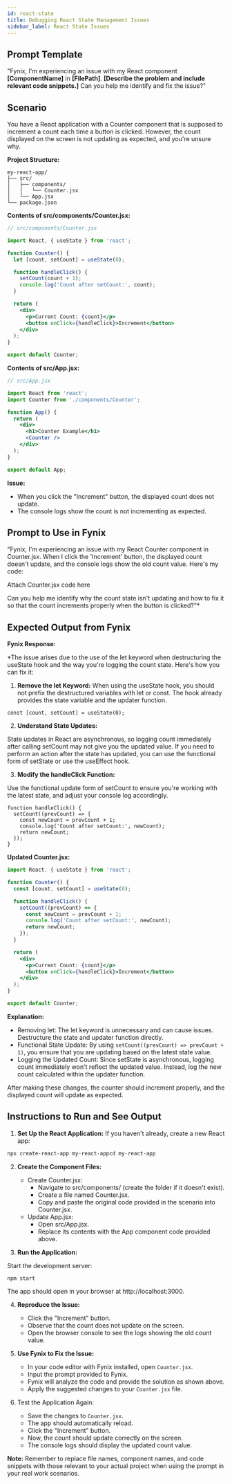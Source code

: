 ```yaml
---
id: react-state
title: Debugging React State Management Issues
sidebar_label: React State Issues
---
```


## Prompt Template
"Fynix, I'm experiencing an issue with my React component **[ComponentName]** in **[FilePath]**. **[Describe the problem and include relevant code snippets.]** Can you help me identify and fix the issue?"




## Scenario

You have a React application with a Counter component that is supposed to increment a count each time a button is clicked. However, the count displayed on the screen is not updating as expected, and you're unsure why.

**Project Structure:**

```
my-react-app/
├── src/
│   ├── components/
│   │   └── Counter.jsx
│   └── App.jsx
└── package.json
```

**Contents of src/components/Counter.jsx:**

```jsx
// src/components/Counter.jsx

import React, { useState } from 'react';

function Counter() {
  let [count, setCount] = useState(0);

  function handleClick() {
    setCount(count + 1);
    console.log('Count after setCount:', count);
  }

  return (
    <div>
      <p>Current Count: {count}</p>
      <button onClick={handleClick}>Increment</button>
    </div>
  );
}

export default Counter;
```

**Contents of src/App.jsx:**

```jsx
// src/App.jsx

import React from 'react';
import Counter from './components/Counter';

function App() {
  return (
    <div>
      <h1>Counter Example</h1>
      <Counter />
    </div>
  );
}

export default App;
```

**Issue:**

* When you click the "Increment" button, the displayed count does not update.
* The console logs show the count is not incrementing as expected.


## Prompt to Use in Fynix

"Fynix, I'm experiencing an issue with my React Counter component in Counter.jsx. When I click the 'Increment' button, the displayed count doesn't update, and the console logs show the old count value. Here's my code:

Attach Counter.jsx code here

Can you help me identify why the count state isn't updating and how to fix it so that the count increments properly when the button is clicked?"*


## Expected Output from Fynix

**Fynix Response:**

*The issue arises due to the use of the let keyword when destructuring the useState hook and the way you're logging the count state. Here's how you can fix it:


1. **Remove the let Keyword:**
    When using the useState hook, you should not prefix the destructured variables with let or const. The hook already provides the state variable and the updater function.

```const [count, setCount] = useState(0);```

2. **Understand State Updates:**

State updates in React are asynchronous, so logging count immediately after calling setCount may not give you the updated value. If you need to perform an action after the state has updated, you can use the functional form of setState or use the useEffect hook.

3. **Modify the handleClick Function:**

Use the functional update form of setCount to ensure you're working with the latest state, and adjust your console log accordingly.

```
function handleClick() {
  setCount((prevCount) => {
    const newCount = prevCount + 1;
    console.log('Count after setCount:', newCount);
    return newCount;
  });
}
```

**Updated Counter.jsx:**

```jsx
import React, { useState } from 'react';

function Counter() {
  const [count, setCount] = useState(0);

  function handleClick() {
    setCount((prevCount) => {
      const newCount = prevCount + 1;
      console.log('Count after setCount:', newCount);
      return newCount;
    });
  }

  return (
    <div>
      <p>Current Count: {count}</p>
      <button onClick={handleClick}>Increment</button>
    </div>
  );
}

export default Counter;
```

**Explanation:**

* Removing let: The let keyword is unnecessary and can cause issues. Destructure the state and updater function directly.
* Functional State Update: By using `setCount((prevCount) => prevCount + 1)`, you ensure that you are updating based on the latest state value.
* Logging the Updated Count: Since setState is asynchronous, logging count immediately won't reflect the updated value. Instead, log the new count calculated within the updater function.

After making these changes, the counter should increment properly, and the displayed count will update as expected.




## Instructions to Run and See Output

1. **Set Up the React Application:**
    If you haven't already, create a new React app:

```bash
npx create-react-app my-react-appcd my-react-app
```

2. **Create the Component Files:**

    * Create Counter.jsx:
        * Navigate to src/components/ (create the folder if it doesn't exist).
        * Create a file named Counter.jsx.
        * Copy and paste the original code provided in the scenario into Counter.jsx.
    * Update App.jsx:
        * Open src/App.jsx.
        * Replace its contents with the App component code provided above.

3. **Run the Application:**

Start the development server:

```bash
npm start
```

The app should open in your browser at http://localhost:3000.

4. **Reproduce the Issue:**

    * Click the "Increment" button.
    * Observe that the count does not update on the screen.
    * Open the browser console to see the logs showing the old count value.

5. **Use Fynix to Fix the Issue:**

    * In your code editor with Fynix installed, open `Counter.jsx`.
    * Input the prompt provided to Fynix.
    * Fynix will analyze the code and provide the solution as shown above.
    * Apply the suggested changes to your `Counter.jsx` file.

6. Test the Application Again:

    * Save the changes to `Counter.jsx`.
    * The app should automatically reload.
    * Click the "Increment" button.
    * Now, the count should update correctly on the screen.
    * The console logs should display the updated count value.


**Note:** Remember to replace file names, component names, and code snippets with those relevant to your actual project when using the prompt in your real work scenarios.